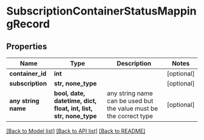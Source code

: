 # SubscriptionContainerStatusMappingRecord


## Properties
Name | Type | Description | Notes
------------ | ------------- | ------------- | -------------
**container_id** | **int** |  | [optional] 
**subscription** | **str, none_type** |  | [optional] 
**any string name** | **bool, date, datetime, dict, float, int, list, str, none_type** | any string name can be used but the value must be the correct type | [optional]

[[Back to Model list]](../README.md#documentation-for-models) [[Back to API list]](../README.md#documentation-for-api-endpoints) [[Back to README]](../README.md)


